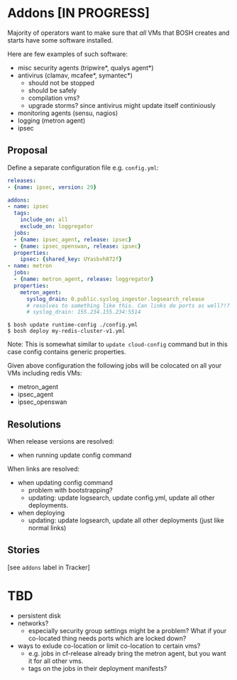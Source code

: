 # Addons [IN PROGRESS]

Majority of operators want to make sure that *all* VMs that BOSH creates and starts have some software installed.

Here are few examples of such software:

- misc security agents (tripwire*, qualys agent*)
- antivirus (clamav, mcafee*, symantec*)
  - should not be stopped
  - should be safely
  - compilation vms?
  - upgrade storms? since antivirus might update itself continiously
- monitoring agents (sensu, nagios)
- logging (metron agent)
- ipsec

## Proposal

Define a separate configuration file e.g. `config.yml`:

```yaml
releases:
- {name: ipsec, version: 29}

addons:
- name: ipsec
  tags:
    include_on: all
    exclude_on: loggregator
  jobs:
  - {name: ipsec_agent, release: ipsec}
  - {name: ipsec_openswan, release: ipsec}
  properties:
    ipsec: {shared_key: UYasbvh872f}
- name: metron
  jobs:
  - {name: metron_agent, release: loggregator}
  properties:
    metron_agent:
      syslog_drain: 0.public.syslog_ingestor.logsearch_release
      # resolves to something like this. Can links do ports as well?!?
      # syslog_drain: 155.234.155.234:5514
```

```
$ bosh update runtime-config ./config.yml
$ bosh deploy my-redis-cluster-v1.yml
```

Note: This is somewhat similar to `update cloud-config` command but in this case config contains generic properties.

Given above configuration the following jobs will be colocated on all your VMs including redis VMs:

- metron_agent
- ipsec_agent
- ipsec_openswan

## Resolutions

When release versions are resolved:

- when running update config command

When links are resolved:

- when updating config command
  - problem with bootstrapping?
  - updating: update logsearch, update config.yml, update all other deployments.
- when deploying
  - updating: update logsearch, update all other deployments (just like normal links)

## Stories

[see `addons` label in Tracker]

# TBD

- persistent disk
- networks?
  - especially security group settings might be a problem? What if your co-located thing needs ports which are locked down?
- ways to exlude co-location or limit co-location to certain vms?
  - e.g. jobs in cf-release already bring the metron agent, but you want it for all other vms.
  - tags on the jobs in their deployment manifests?
